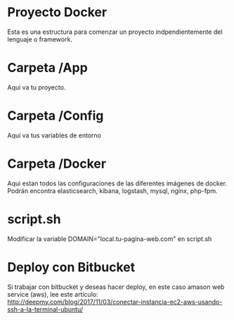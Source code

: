 # Proyecto Docker
Esta es una estructura para comenzar un proyecto indpendientemente del lenguaje o framework.

# Carpeta /App
Aqui va tu proyecto.

# Carpeta /Config
Aquí va tus variables de entorno

# Carpeta /Docker
Aqui estan todos las configuraciones de las diferentes imágenes de docker.
Podrán encontra elasticsearch, kibana, logstash, mysql, nginx, php-fpm.

# script.sh
Modificar la variable DOMAIN="local.tu-pagina-web.com" en script.sh

# Deploy con Bitbucket
Si trabajar con bitbucket y deseas hacer deploy, en este caso amason web service (aws), lee este artículo: 
http://deepmy.com/blog/2017/11/03/conectar-instancia-ec2-aws-usando-ssh-a-la-terminal-ubuntu/
